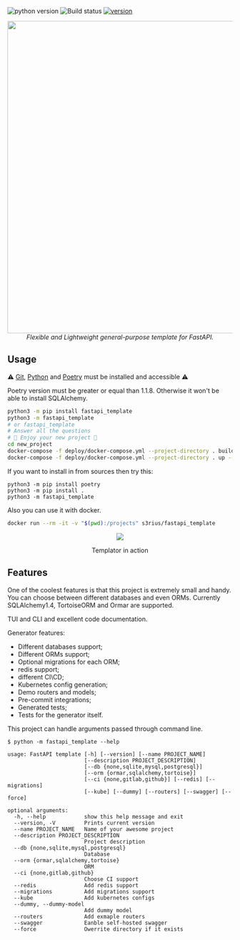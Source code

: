 ![python version](https://img.shields.io/pypi/pyversions/fastapi_template?style=flat-square) ![Build status](https://img.shields.io/github/workflow/status/s3rius/FastAPI-template/Release%20python%20package?style=flat-square) [![version](https://img.shields.io/pypi/v/fastapi_template?style=flat-square)](https://pypi.org/project/fastapi-template/)

<div align="center">
<img src="https://raw.githubusercontent.com/s3rius/FastAPI-template/master/images/logo.png" width=700>
<div><i>Flexible and Lightweight general-purpose template for FastAPI.</i></div>
</div>

## Usage

⚠️ [Git](https://git-scm.com/downloads), [Python](https://www.python.org/) and [Poetry](https://python-poetry.org/) must be installed and accessible ⚠️

Poetry version must be greater or equal than 1.1.8. Otherwise it won't be able to install SQLAlchemy.

```bash
python3 -m pip install fastapi_template
python3 -m fastapi_template
# or fastapi_template
# Answer all the questions
# 🍪 Enjoy your new project 🍪
cd new_project
docker-compose -f deploy/docker-compose.yml --project-directory . build
docker-compose -f deploy/docker-compose.yml --project-directory . up --build
```

If you want to install in from sources then try this:
```shell
python3 -m pip install poetry
python3 -m pip install .
python3 -m fastapi_template
```

Also you can use it with docker.
```bash
docker run --rm -it -v "$(pwd):/projects" s3rius/fastapi_template
```

<div align="center">
  <img src="https://user-images.githubusercontent.com/18153319/137182689-ce714440-7576-46a0-8f96-862a8469a28c.gif"/>
  <p>Templator in action</p>
</div>


## Features

One of the coolest features is that this project is extremely small and handy.
You can choose between different databases and even ORMs. 
Currently SQLAlchemy1.4, TortoiseORM and Ormar are supported.

TUI and CLI and excellent code documentation.

Generator features:
- Different databases support;
- Different ORMs support;
- Optional migrations for each ORM;
- redis support;
- different CI\CD;
- Kubernetes config generation;
- Demo routers and models;
- Pre-commit integrations;
- Generated tests;
- Tests for the generator itself.

This project can handle arguments passed through command line.

```shell
$ python -m fastapi_template --help

usage: FastAPI template [-h] [--version] [--name PROJECT_NAME]
                        [--description PROJECT_DESCRIPTION]
                        [--db {none,sqlite,mysql,postgresql}]
                        [--orm {ormar,sqlalchemy,tortoise}]
                        [--ci {none,gitlab,github}] [--redis] [--migrations]
                        [--kube] [--dummy] [--routers] [--swagger] [--force]

optional arguments:
  -h, --help            show this help message and exit
  --version, -V         Prints current version
  --name PROJECT_NAME   Name of your awesome project
  --description PROJECT_DESCRIPTION
                        Project description
  --db {none,sqlite,mysql,postgresql}
                        Database
  --orm {ormar,sqlalchemy,tortoise}
                        ORM
  --ci {none,gitlab,github}
                        Choose CI support
  --redis               Add redis support
  --migrations          Add migrations support
  --kube                Add kubernetes configs
  --dummy, --dummy-model
                        Add dummy model
  --routers             Add exmaple routers
  --swagger             Eanble self-hosted swagger
  --force               Owerrite directory if it exists
```
